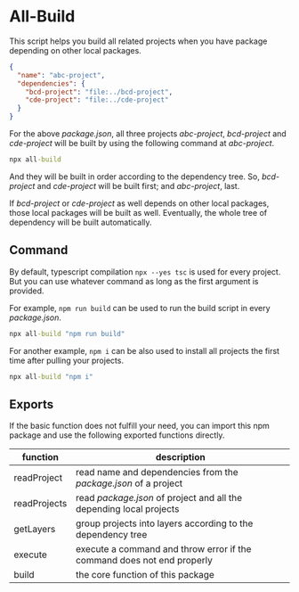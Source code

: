 # All-Build

This script helps you build all related projects when you have package depending on other local packages.

```json
{
  "name": "abc-project",
  "dependencies": {
    "bcd-project": "file:../bcd-project",
    "cde-project": "file:../cde-project"
  }
}
```

For the above _package.json_, all three projects _abc-project_, _bcd-project_ and _cde-project_ will be built by using the following command at _abc-project_.

```cmd
npx all-build
```

And they will be built in order according to the dependency tree. So, _bcd-project_ and _cde-project_ will be built first; and _abc-project_, last.

If _bcd-project_ or _cde-project_ as well depends on other local packages, those local packages will be built as well. Eventually, the whole tree of dependency will be built automatically.

## Command

By default, typescript compilation `npx --yes tsc` is used for every project. But you can use whatever command as long as the first argument is provided.

For example, `npm run build` can be used to run the build script in every _package.json_.

```cmd
npx all-build "npm run build"
```

For another example, `npm i` can be also used to install all projects the first time after pulling your projects.

```cmd
npx all-build "npm i"
```

## Exports

If the basic function does not fulfill your need, you can import this npm package and use the following exported functions directly.

| function     | description                                                            |
| ------------ | ---------------------------------------------------------------------- |
| readProject  | read name and dependencies from the _package.json_ of a project        |
| readProjects | read _package.json_ of project and all the depending local projects    |
| getLayers    | group projects into layers according to the dependency tree            |
| execute      | execute a command and throw error if the command does not end properly |
| build        | the core function of this package                                      |
